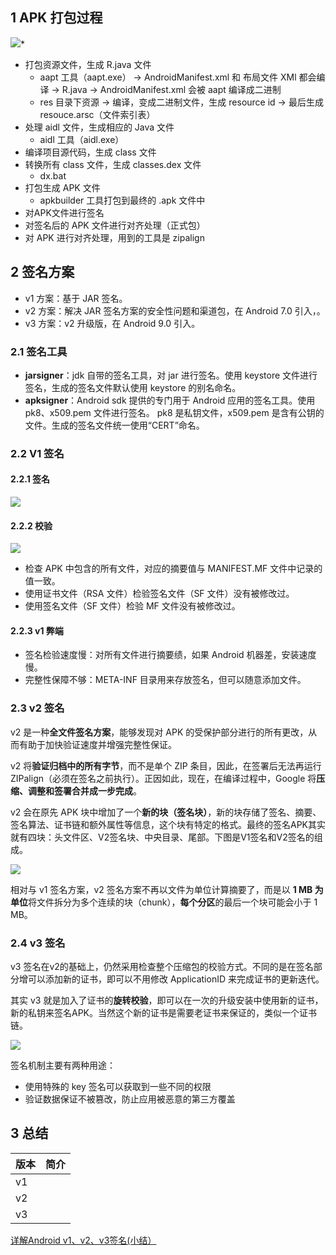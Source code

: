 ## 1 APK 打包过程

![](../../asset/apk签名过程.jpg)*

* 打包资源文件，生成 R.java 文件
  - aapt 工具（aapt.exe） -> AndroidManifest.xml 和 布局文件 XMl 都会编译 -> R.java -> AndroidManifest.xml 会被 aapt 编译成二进制
  - res 目录下资源 -> 编译，变成二进制文件，生成 resource id -> 最后生成 resouce.arsc（文件索引表）
* 处理 aidl 文件，生成相应的 Java 文件
  * aidl 工具（aidl.exe）
* 编译项目源代码，生成 class 文件
* 转换所有 class 文件，生成 classes.dex 文件
  * dx.bat
* 打包生成 APK 文件
  * apkbuilder 工具打包到最终的 .apk 文件中
*  对APK文件进行签名
*  对签名后的 APK 文件进行对齐处理（正式包）
  * 对 APK 进行对齐处理，用到的工具是 zipalign

## 2 签名方案

- v1 方案：基于 JAR 签名。
- v2 方案：解决 JAR 签名方案的安全性问题和渠道包，在 Android 7.0 引入，。
- v3 方案：v2 升级版，在 Android 9.0 引入。

### 2.1 签名工具

* **jarsigner**：jdk 自带的签名工具，对 jar 进行签名。使用 keystore 文件进行签名，生成的签名文件默认使用 keystore 的别名命名。
* **apksigner**：Android sdk 提供的专门用于 Android 应用的签名工具。使用 pk8、x509.pem 文件进行签名。 pk8 是私钥文件，x509.pem 是含有公钥的文件。生成的签名文件统一使用“CERT”命名。

### 2.2 V1 签名

#### 2.2.1 签名

![](../../asset/v1签名.png)

#### 2.2.2 校验

![](../../asset/校验.png)

- 检查 APK 中包含的所有文件，对应的摘要值与 MANIFEST.MF 文件中记录的值一致。
- 使用证书文件（RSA 文件）检验签名文件（SF 文件）没有被修改过。
- 使用签名文件（SF 文件）检验 MF 文件没有被修改过。

#### 2.2.3 v1 弊端

* 签名检验速度慢：对所有文件进行摘要绩，如果 Android 机器差，安装速度慢。
* 完整性保障不够：META-INF 目录用来存放签名，但可以随意添加文件。

### 2.3 v2 签名

 v2 是一种**全文件签名方案**，能够发现对 APK 的受保护部分进行的所有更改，从而有助于加快验证速度并增强完整性保证。

v2 将**验证归档中的所有字节**，而不是单个 ZIP 条目，因此，在签署后无法再运行 ZIPalign（必须在签名之前执行）。正因如此，现在，在编译过程中，Google 将**压缩、调整和签署合并成一步完成**。

v2 会在原先 APK 块中增加了一个**新的块（签名块）**，新的块存储了签名、摘要、签名算法、证书链和额外属性等信息，这个块有特定的格式。最终的签名APK其实就有四块：头文件区、V2签名块、中央目录、尾部。下图是V1签名和V2签名的组成。

![](../../asset/v2签名.jpg)

相对与 v1 签名方案，v2 签名方案不再以文件为单位计算摘要了，而是以 **1 MB 为单位**将文件拆分为多个连续的块（chunk），**每个分区**的最后一个块可能会小于 1 MB。

### 2.4 v3 签名

 v3 签名在v2的基础上，仍然采用检查整个压缩包的校验方式。不同的是在签名部分增可以添加新的证书，即可以不用修改 ApplicationID 来完成证书的更新迭代。

其实 v3 就是加入了证书的**旋转校验**，即可以在一次的升级安装中使用新的证书，新的私钥来签名APK。当然这个新的证书是需要老证书来保证的，类似一个证书链。

![](../../asset/v3.png)

签名机制主要有两种用途：

- 使用特殊的 key 签名可以获取到一些不同的权限
- 验证数据保证不被篡改，防止应用被恶意的第三方覆盖

## 3 总结

| 版本 | 简介 |
| ---- | ---- |
| v1   |      |
| v2   |      |
| v3   |      |

[详解Android v1、v2、v3签名(小结）](https://www.jb51.net/article/174939.htm)

